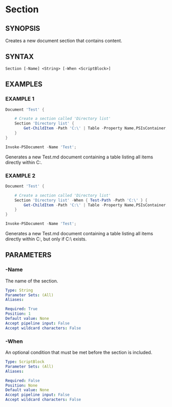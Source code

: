 
# Section

## SYNOPSIS
Creates a new document section that contains content.

## SYNTAX

```
Section [-Name] <String> [-When <ScriptBlock>]
```

## EXAMPLES

### EXAMPLE 1

```powershell
Document 'Test' {

    # Create a section called 'Directory list'
    Section 'Directory list' {
        Get-ChildItem -Path 'C:\' | Table -Property Name,PSIsContainer;
    }
}

Invoke-PSDocument -Name 'Test';
```

Generates a new Test.md document containing a table listing all items directly within C:\.

### EXAMPLE 2

```powershell
Document 'Test' {

    # Create a section called 'Directory list'
    Section 'Directory list' -When { Test-Path -Path 'C:\' } {
        Get-ChildItem -Path 'C:\' | Table -Property Name,PSIsContainer;
    }
}

Invoke-PSDocument -Name 'Test';
```

Generates a new Test.md document containing a table listing all items directly within C:\, but only if C:\ exists.

## PARAMETERS

### -Name
The name of the section.

```yaml
Type: String
Parameter Sets: (All)
Aliases: 

Required: True
Position: 1
Default value: None
Accept pipeline input: False
Accept wildcard characters: False
```

### -When
An optional condition that must be met before the section is included.

```yaml
Type: ScriptBlock
Parameter Sets: (All)
Aliases: 

Required: False
Position: None
Default value: None
Accept pipeline input: False
Accept wildcard characters: False
```

